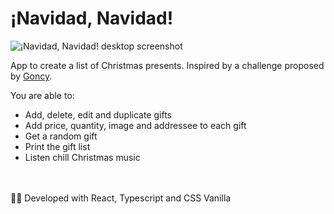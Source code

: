 # ¡Navidad, Navidad!

![¡Navidad, Navidad! desktop screenshot](https://navidad-regalos.vercel.app/navidad-d.webp)

App to create a list of Christmas presents. Inspired by a challenge proposed by <a target="_blank" href='https://github.com/goncy'>Goncy</a>.

You are able to:
- Add, delete, edit and duplicate gifts
- Add price, quantity, image and addressee to each gift
- Get a random gift
- Print the gift list
- Listen chill Christmas music

<br>
<br>
👨‍💻 Developed with React, Typescript and CSS Vanilla
